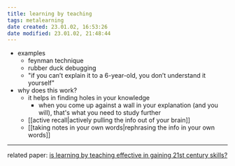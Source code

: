 ```yaml
---
title: learning by teaching
tags: metalearning
date created: 23.01.02, 16:53:26
date modified: 23.01.02, 21:48:44
---
```


- examples
	- feynman technique
	- rubber duck debugging
	- "if you can’t explain it to a 6-year-old, you don’t understand it yourself"
- why does this work?
	- it helps in finding holes in your knowledge
		- when you come up against a wall in your explanation (and you will), that's what you need to study further
	- [[active recall|actively pulling the info out of your brain]]
	- [[taking notes in your own words|rephrasing the info in your own words]]

---

related paper: [is learning by teaching effective in gaining 21st century skills?](https://files.eric.ed.gov/fulltext/EJ1101263.pdf)
